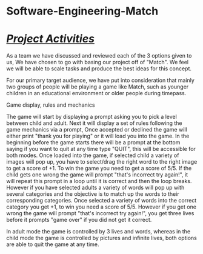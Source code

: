 # Software-Engineering-Match

# <ins>**_Project Activities_**</ins>

As a team we have discussed and reviewed each of the 3 options given to us, We have chosen to go with basing our project off of "Match". We feel we will be able to scale tasks and produce the best ideas for this concept.

For our primary target audience, we have put into consideration that mainly two groups of people will be playing a game like Match, such as younger children in an educational environment or older people during timepass.

Game display, rules and mechanics 

The game will start by displaying a prompt asking you to pick a level between child and adult. Next it will display a set of rules following the game mechanics via a prompt, Once accepted or declined the game will either print "thank you for playing" or it will load you into the game. In the beginning before the game starts there will be a prompt at the bottom saying if you want to quit at any time type "QUIT", this will be accessible for both modes. Once loaded into the game, if selected child a variety of images will pop up, you have to select/drag the right word to the right image to get a score of +1. To win the game you need to get a score of 5/5. If the child gets one wrong the game will prompt "that's incorrect try again!", it will repeat this prompt in a loop until it is correct and then the loop breaks. However if you have selected adults a variety of words will pop up with several categories and the objective is to match up the words to their corresponding categories. Once selected a variety of words into the correct category you get +1, to win you need a score of 5/5. However if you get one wrong the game will prompt "that's incorrect try again!", you get three lives before it prompts "game over" if you did not get it correct. 

In adult mode the game is controlled by 3 lives and words, whereas in the child mode the game is controlled by pictures and infinite lives, both options are able to quit the game at any time.




